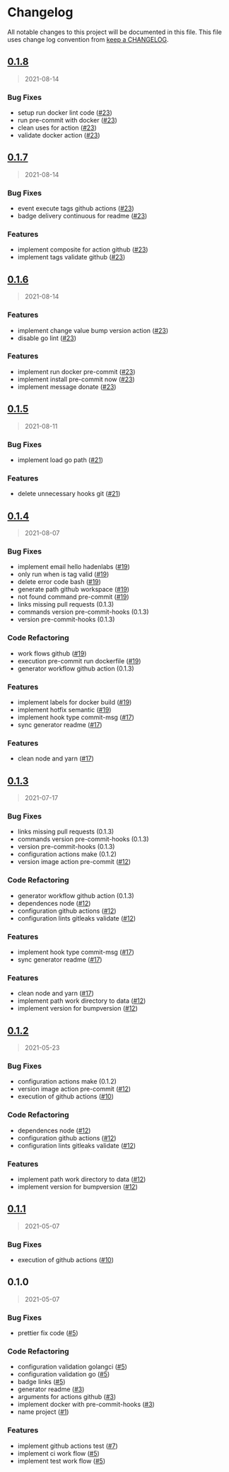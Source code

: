# Changelog

All notable changes to this project will be documented in this file. This file uses change log convention from [keep a CHANGELOG](http://keepachangelog.com/en/0.3.0/).


<a name="0.1.8"></a>
## [0.1.8](https://github.com/hadenlabs/action-pre-commit/compare/0.1.7...0.1.8)

> 2021-08-14

### Bug Fixes

* setup run docker lint code ([#23](https://github.com/hadenlabs/action-pre-commit/issues/23))
* run pre-commit with docker ([#23](https://github.com/hadenlabs/action-pre-commit/issues/23))
* clean uses for action ([#23](https://github.com/hadenlabs/action-pre-commit/issues/23))
* validate docker action ([#23](https://github.com/hadenlabs/action-pre-commit/issues/23))


<a name="0.1.7"></a>
## [0.1.7](https://github.com/hadenlabs/action-pre-commit/compare/0.1.6...0.1.7)

> 2021-08-14

### Bug Fixes

* event execute tags github actions ([#23](https://github.com/hadenlabs/action-pre-commit/issues/23))
* badge delivery continuous for readme ([#23](https://github.com/hadenlabs/action-pre-commit/issues/23))

### Features

* implement composite for action github ([#23](https://github.com/hadenlabs/action-pre-commit/issues/23))
* implement tags validate github ([#23](https://github.com/hadenlabs/action-pre-commit/issues/23))


<a name="0.1.6"></a>
## [0.1.6](https://github.com/hadenlabs/action-pre-commit/compare/0.1.5...0.1.6)

> 2021-08-14

### Features

* implement change value bump version action ([#23](https://github.com/hadenlabs/action-pre-commit/issues/23))
* disable go lint ([#23](https://github.com/hadenlabs/action-pre-commit/issues/23))

### Features

* implement run docker pre-commit ([#23](https://github.com/hadenlabs/action-pre-commit/issues/23))
* implement install pre-commit now ([#23](https://github.com/hadenlabs/action-pre-commit/issues/23))
* implement message donate ([#23](https://github.com/hadenlabs/action-pre-commit/issues/23))


<a name="0.1.5"></a>
## [0.1.5](https://github.com/hadenlabs/action-pre-commit/compare/0.1.4...0.1.5)

> 2021-08-11

### Bug Fixes

* implement load go path ([#21](https://github.com/hadenlabs/action-pre-commit/issues/21))

### Features

* delete unnecessary hooks git ([#21](https://github.com/hadenlabs/action-pre-commit/issues/21))


<a name="0.1.4"></a>
## [0.1.4](https://github.com/hadenlabs/action-pre-commit/compare/0.1.3...0.1.4)

> 2021-08-07

### Bug Fixes

* implement email hello hadenlabs ([#19](https://github.com/hadenlabs/action-pre-commit/issues/19))
* only run when is tag valid ([#19](https://github.com/hadenlabs/action-pre-commit/issues/19))
* delete error code bash ([#19](https://github.com/hadenlabs/action-pre-commit/issues/19))
* generate path github workspace ([#19](https://github.com/hadenlabs/action-pre-commit/issues/19))
* not found command pre-commit ([#19](https://github.com/hadenlabs/action-pre-commit/issues/19))
* links missing pull requests (0.1.3)
* commands version pre-commit-hooks (0.1.3)
* version pre-commit-hooks (0.1.3)

### Code Refactoring

* work flows github  ([#19](https://github.com/hadenlabs/action-pre-commit/issues/19))
* execution pre-commit run dockerfile ([#19](https://github.com/hadenlabs/action-pre-commit/issues/19))
* generator workflow github action (0.1.3)

### Features

* implement labels for docker build ([#19](https://github.com/hadenlabs/action-pre-commit/issues/19))
* implement hotfix semantic ([#19](https://github.com/hadenlabs/action-pre-commit/issues/19))
* implement hook type commit-msg ([#17](https://github.com/hadenlabs/action-pre-commit/issues/17))
* sync generator readme ([#17](https://github.com/hadenlabs/action-pre-commit/issues/17))

### Features

* clean node and yarn ([#17](https://github.com/hadenlabs/action-pre-commit/issues/17))


<a name="0.1.3"></a>
## [0.1.3](https://github.com/hadenlabs/action-pre-commit/compare/0.1.2...0.1.3)

> 2021-07-17

### Bug Fixes

* links missing pull requests (0.1.3)
* commands version pre-commit-hooks (0.1.3)
* version pre-commit-hooks (0.1.3)
* configuration actions make (0.1.2)
* version image action pre-commit ([#12](https://github.com/hadenlabs/action-pre-commit/issues/12))

### Code Refactoring

* generator workflow github action (0.1.3)
* dependences node ([#12](https://github.com/hadenlabs/action-pre-commit/issues/12))
* configuration github actions ([#12](https://github.com/hadenlabs/action-pre-commit/issues/12))
* configuration lints gitleaks validate ([#12](https://github.com/hadenlabs/action-pre-commit/issues/12))

### Features

* implement hook type commit-msg ([#17](https://github.com/hadenlabs/action-pre-commit/issues/17))
* sync generator readme ([#17](https://github.com/hadenlabs/action-pre-commit/issues/17))

### Features

* clean node and yarn ([#17](https://github.com/hadenlabs/action-pre-commit/issues/17))
* implement path work directory to data ([#12](https://github.com/hadenlabs/action-pre-commit/issues/12))
* implement version for bumpversion ([#12](https://github.com/hadenlabs/action-pre-commit/issues/12))


<a name="0.1.2"></a>
## [0.1.2](https://github.com/hadenlabs/action-pre-commit/compare/0.1.1...0.1.2)

> 2021-05-23

### Bug Fixes

* configuration actions make (0.1.2)
* version image action pre-commit ([#12](https://github.com/hadenlabs/action-pre-commit/issues/12))
* execution of github actions ([#10](https://github.com/hadenlabs/action-pre-commit/issues/10))

### Code Refactoring

* dependences node ([#12](https://github.com/hadenlabs/action-pre-commit/issues/12))
* configuration github actions ([#12](https://github.com/hadenlabs/action-pre-commit/issues/12))
* configuration lints gitleaks validate ([#12](https://github.com/hadenlabs/action-pre-commit/issues/12))

### Features

* implement path work directory to data ([#12](https://github.com/hadenlabs/action-pre-commit/issues/12))
* implement version for bumpversion ([#12](https://github.com/hadenlabs/action-pre-commit/issues/12))


<a name="0.1.1"></a>
## [0.1.1](https://github.com/hadenlabs/action-pre-commit/compare/0.1.0...0.1.1)

> 2021-05-07

### Bug Fixes

* execution of github actions ([#10](https://github.com/hadenlabs/action-pre-commit/issues/10))


<a name="0.1.0"></a>
## 0.1.0

> 2021-05-07

### Bug Fixes

* prettier fix code ([#5](https://github.com/hadenlabs/action-pre-commit/issues/5))

### Code Refactoring

* configuration validation golangci ([#5](https://github.com/hadenlabs/action-pre-commit/issues/5))
* configuration validation go ([#5](https://github.com/hadenlabs/action-pre-commit/issues/5))
* badge links ([#5](https://github.com/hadenlabs/action-pre-commit/issues/5))
* generator readme ([#3](https://github.com/hadenlabs/action-pre-commit/issues/3))
* arguments for actions github ([#3](https://github.com/hadenlabs/action-pre-commit/issues/3))
* implement docker with pre-commit-hooks ([#3](https://github.com/hadenlabs/action-pre-commit/issues/3))
* name project ([#1](https://github.com/hadenlabs/action-pre-commit/issues/1))

### Features

* implement github actions test ([#7](https://github.com/hadenlabs/action-pre-commit/issues/7))
* implement ci work flow ([#5](https://github.com/hadenlabs/action-pre-commit/issues/5))
* implement test work flow ([#5](https://github.com/hadenlabs/action-pre-commit/issues/5))

